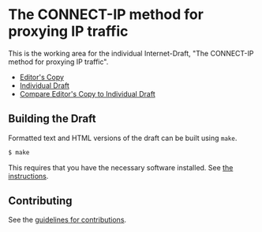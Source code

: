 # The CONNECT-IP method for proxying IP traffic

This is the working area for the individual Internet-Draft, "The CONNECT-IP method for proxying IP traffic".

* [Editor's Copy](https://mirjak.github.io/draft-kuehlewind-masque-connect-ip/#go.draft-kuehlewind-masque-connect-ip.html)
* [Individual Draft](https://tools.ietf.org/html/draft-kuehlewind-masque-connect-ip)
* [Compare Editor's Copy to Individual Draft](https://mirjak.github.io/draft-kuehlewind-masque-connect-ip/#go.draft-kuehlewind-masque-connect-ip.diff)

## Building the Draft

Formatted text and HTML versions of the draft can be built using `make`.

```sh
$ make
```

This requires that you have the necessary software installed.  See
[the instructions](https://github.com/martinthomson/i-d-template/blob/master/doc/SETUP.md).


## Contributing

See the
[guidelines for contributions](https://github.com/mirjak/draft-kuehlewind-masque-connect-ip/blob/master/CONTRIBUTING.md).
